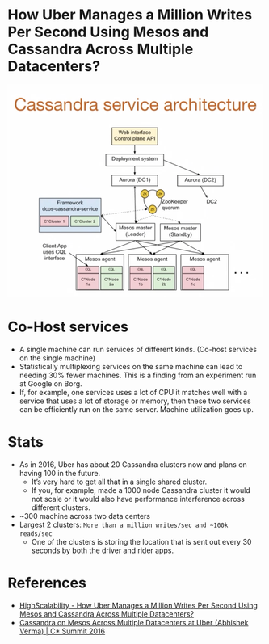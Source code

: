 
# How Uber Manages a Million Writes Per Second Using Mesos and Cassandra Across Multiple Datacenters?

![img.png](assests/uber-casandra-mesos.png)

# Co-Host services
- A single machine can run services of different kinds. (Co-host services on the single machine)
- Statistically multiplexing services on the same machine can lead to needing 30% fewer machines. This is a finding from an experiment run at Google on Borg.
- If, for example, one services uses a lot of CPU it matches well with a service that uses a lot of storage or memory, then these two services can be efficiently run on the same server. Machine utilization goes up.

# Stats
- As in 2016, Uber has about 20 Cassandra clusters now and plans on having 100 in the future.
  - It’s very hard to get all that in a single shared cluster. 
  - If you, for example, made a 1000 node Cassandra cluster it would not scale or it would also have performance interference across different clusters.
- ~300 machine across two data centers
- Largest 2 clusters: `More than a million writes/sec and ~100k reads/sec` 
  - One of the clusters is storing the location that is sent out every 30 seconds by both the driver and rider apps.

# References
- [HighScalability - How Uber Manages a Million Writes Per Second Using Mesos and Cassandra Across Multiple Datacenters?](http://highscalability.com/blog/2016/9/28/how-uber-manages-a-million-writes-per-second-using-mesos-and.html)
- [Cassandra on Mesos Across Multiple Datacenters at Uber (Abhishek Verma) | C* Summit 2016](https://www.youtube.com/watch?v=4Ap-1VT2ChU)